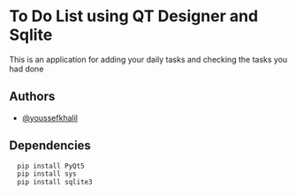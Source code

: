 
# To Do List using QT Designer and Sqlite <Python> 

This is an application for adding your daily tasks and checking the tasks you had done



## Authors

- [@youssefkhalil]([https://www.linkedin.com/notifications/](https://www.linkedin.com/in/youssef-khalil-4517641a2/))


## Dependencies

```bash
  pip install PyQt5
  pip install sys
  pip install sqlite3
```
    
